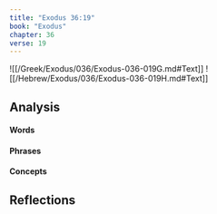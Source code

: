 ```yaml
---
title: "Exodus 36:19"
book: "Exodus"
chapter: 36
verse: 19
---
```

![[/Greek/Exodus/036/Exodus-036-019G.md#Text]]
![[/Hebrew/Exodus/036/Exodus-036-019H.md#Text]]

## Analysis

#### Words

#### Phrases

#### Concepts

## Reflections
